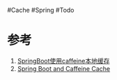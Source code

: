 #Cache #Spring #Todo 

# 参考
1. [SpringBoot使用caffeine本地缓存](https://www.cnblogs.com/xfeiyun/p/16185610.html)
2. [Spring Boot and Caffeine Cache](https://www.baeldung.com/spring-boot-caffeine-cache)